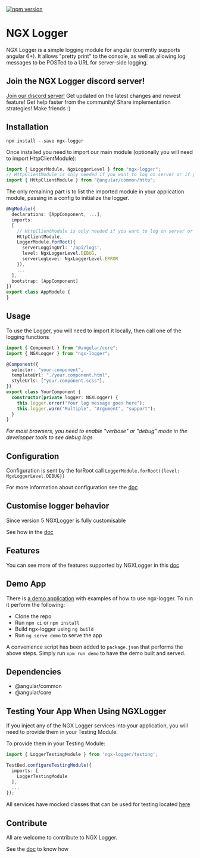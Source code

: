 [![npm version](https://badge.fury.io/js/ngx-logger.svg)](https://www.npmjs.com/package/ngx-logger)

# NGX Logger

NGX Logger is a simple logging module for angular (currently supports angular 6+). It allows "pretty print" to the console, as well as allowing log messages to be POSTed to a URL for server-side logging.

## Join the NGX Logger discord server!

[Join our discord server!](https://discord.gg/zzkz9ny) Get updated on the latest changes and newest feature! Get help faster from the community! Share implementation strategies! Make friends :)

## Installation

```shell
npm install --save ngx-logger
```

Once installed you need to import our main module (optionally you will need to import HttpClientModule):

```typescript
import { LoggerModule, NgxLoggerLevel } from "ngx-logger";
// HttpClientModule is only needed if you want to log on server or if you want to inspect sourcemaps
import { HttpClientModule } from "@angular/common/http";
```

The only remaining part is to list the imported module in your application module, passing in a config to initialize the logger.

```typescript
@NgModule({
  declarations: [AppComponent, ...],
  imports:
  [
    // HttpClientModule is only needed if you want to log on server or if you want to inspect sourcemaps
    HttpClientModule,
    LoggerModule.forRoot({
      serverLoggingUrl: '/api/logs',
      level: NgxLoggerLevel.DEBUG,
      serverLogLevel: NgxLoggerLevel.ERROR
    }),
    ...
  ],
  bootstrap: [AppComponent]
})
export class AppModule {
}
```

## Usage

To use the Logger, you will need to import it locally, then call one of the logging functions

```typescript
import { Component } from "@angular/core";
import { NGXLogger } from "ngx-logger";

@Component({
  selector: "your-component",
  templateUrl: "./your.component.html",
  styleUrls: ["your.component.scss"],
})
export class YourComponent {
  constructor(private logger: NGXLogger) {
    this.logger.error("Your log message goes here");
    this.logger.warn("Multiple", "Argument", "support");
  }
}
```
*For most browsers, you need to enable "verbose" or "debug" mode in the developper tools to see debug logs*

## Configuration

Configuration is sent by the forRoot call
`LoggerModule.forRoot({level: NgxLoggerLevel.DEBUG})`

For more information about configuration see the [doc](docs/config.md)

## Customise logger behavior

Since version 5 NGXLogger is fully customisable

See how in the [doc](docs/customising.md)

## Features

You can see more of the features supported by NGXLogger in this [doc](docs/features.md)

## Demo App

There is [a demo application](https://github.com/dbfannin/ngx-logger/tree/master/projects/demo/src) with examples of how to use ngx-logger. To run it perform the following:

- Clone the repo
- Run `npm ci` or `npm install`
- Build ngx-logger using `ng build`
- Run `ng serve demo` to serve the app

A convenience script has been added to `package.json` that performs the above steps. Simply run `npm run demo`
to have the demo built and served.

## Dependencies

- @angular/common
- @angular/core

## Testing Your App When Using NGXLogger

If you inject any of the NGX Logger services into your application, you will need to provide them in your Testing Module.

To provide them in your Testing Module:

```typescript
import { LoggerTestingModule } from 'ngx-logger/testing';

TestBed.configureTestingModule({
  imports: [
    LoggerTestingModule
  ],
  ...
});
```

All services have mocked classes that can be used for testing located [here](testing/src/lib)

## Contribute

All are welcome to contribute to NGX Logger.

See the [doc](docs/contributing.md) to know how
